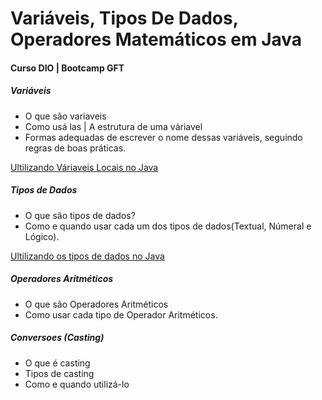 # Variáveis, Tipos De Dados, Operadores Matemáticos em Java
#### Curso DIO | Bootcamp GFT

##### Variáveis
  - O que são variaveis
  - Como usá las | A estrutura de uma váriavel
  - Formas adequadas de escrever o nome dessas variáveis, seguindo regras de boas práticas.
 
[Ultilizando Váriaveis Locais no Java](https://github.com/Brunarquino/VTO/blob/master/src/dio/variaveis/Aulaum.java)

##### Tipos de Dados

 - O que são tipos de dados?
 - Como e quando usar cada um dos tipos de dados(Textual, Númeral e Lógico).

[Ultilizando os tipos de dados no Java](https://github.com/Brunarquino/VTO/tree/master/src/dio/tiposdedados)

##### Operadores Aritméticos

 - O que são Operadores Aritméticos
 - Como usar cada tipo de Operador Aritméticos.

[]()

##### Conversoes (Casting)

- O que é casting
- Tipos de casting
- Como e quando utilizá-lo

[]()
